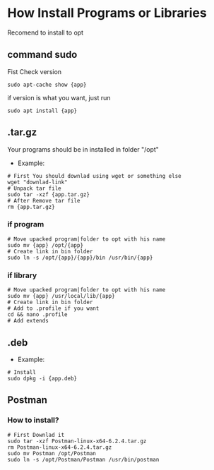 # How Install Programs or Libraries
Recomend to install to opt

## command sudo
Fist Check version
```
sudo apt-cache show {app}
```
if version is what you want, just run
```
sudo apt install {app}
```

## .tar.gz
Your programs should be in installed in folder "/opt"
- Example:
```
# First You should downlad using wget or something else
wget "downlad-link"
# Unpack tar file
sudo tar -xzf {app.tar.gz}
# After Remove tar file
rm {app.tar.gz}
```

### if program
```
# Move upacked program|folder to opt with his name
sudo mv {app} /opt/{app}
# Create link in bin folder
sudo ln -s /opt/{app}/{app}/bin /usr/bin/{app}
```

### if library
```
# Move upacked program|folder to opt with his name
sudo mv {app} /usr/local/lib/{app}
# Create link in bin folder
# Add to .profile if you want
cd && nano .profile
# Add extends
```

## .deb
- Example:
```
# Install
sudo dpkg -i {app.deb}
```

## Postman
### How to install?
```
# First Downlad it
sudo tar -xzf Postman-linux-x64-6.2.4.tar.gz
rm Postman-linux-x64-6.2.4.tar.gz
sudo mv Postman /opt/Postman
sudo ln -s /opt/Postman/Postman /usr/bin/postman
```
